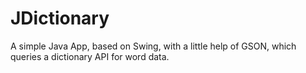 # JDictionary
A simple Java App, based on Swing, with a little help of GSON, which queries a dictionary API for word data.
